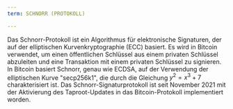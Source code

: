 ```yaml
---
term: SCHNORR (PROTOKOLL)

---
```

Das Schnorr-Protokoll ist ein Algorithmus für elektronische Signaturen, der auf der elliptischen Kurvenkryptographie (ECC) basiert. Es wird in Bitcoin verwendet, um einen öffentlichen Schlüssel aus einem privaten Schlüssel abzuleiten und eine Transaktion mit einem privaten Schlüssel zu signieren. In Bitcoin basiert Schnorr, genau wie ECDSA, auf der Verwendung der elliptischen Kurve "secp256k1", die durch die Gleichung $y^2 = x^3 + 7$ charakterisiert ist. Das Schnorr-Signaturprotokoll ist seit November 2021 mit der Aktivierung des Taproot-Updates in das Bitcoin-Protokoll implementiert worden.